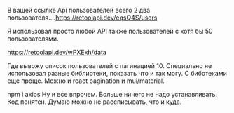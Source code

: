 В вашей ссылке Api пользователей всего 2 два пользователя....https://retoolapi.dev/eqsQ4S/users

Я использовал просто любой API также пользователей с хотя бы 50 пользователями.

https://retoolapi.dev/wPXExh/data

Где вывожу список пользователей с пагинацией 10.
Специально не использовал разные библиотеки, показать что и так могу. С биботеками еще проще. Можно и react pagination и mui/material.

npm i axios
Ну и все впрочем. Больше ничего не надо устанавливать. Код понятен. Думаю можно не рассписывать, что и куда.

